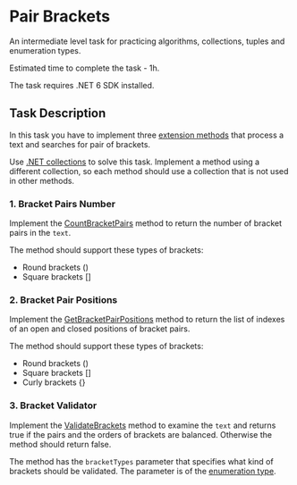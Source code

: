 # Pair Brackets

An intermediate level task for practicing algorithms, collections, tuples and enumeration types.

Estimated time to complete the task - 1h.

The task requires .NET 6 SDK installed.


## Task Description

In this task you have to implement three [extension methods](https://docs.microsoft.com/en-us/dotnet/csharp/programming-guide/classes-and-structs/extension-methods) that process a text and searches for pair of brackets.

Use [.NET collections](https://docs.microsoft.com/en-us/dotnet/csharp/programming-guide/concepts/collections) to solve this task. Implement a method using a different collection, so each method should use a collection that is not used in other methods.


### 1. Bracket Pairs Number

Implement the [CountBracketPairs](PairBrackets/StringExtensions.cs#L10) method to return the number of bracket pairs in the `text`.

The method should support these types of brackets:
* Round brackets ()
* Square brackets []


### 2. Bracket Pair Positions

Implement the [GetBracketPairPositions](PairBrackets/StringExtensions.cs#L22) method to return the list of indexes of an open and closed positions of bracket pairs.

The method should support these types of brackets:
* Round brackets ()
* Square brackets []
* Curly brackets {}


### 3. Bracket Validator

Implement the [ValidateBrackets](PairBrackets/StringExtensions.cs#L35) method to examine the `text` and returns true if the pairs and the orders of brackets are balanced. Otherwise the method should return false.

The method has the `bracketTypes` parameter that specifies what kind of brackets should be validated. The parameter is of the [enumeration type](https://docs.microsoft.com/en-us/dotnet/csharp/language-reference/builtin-types/enum).
